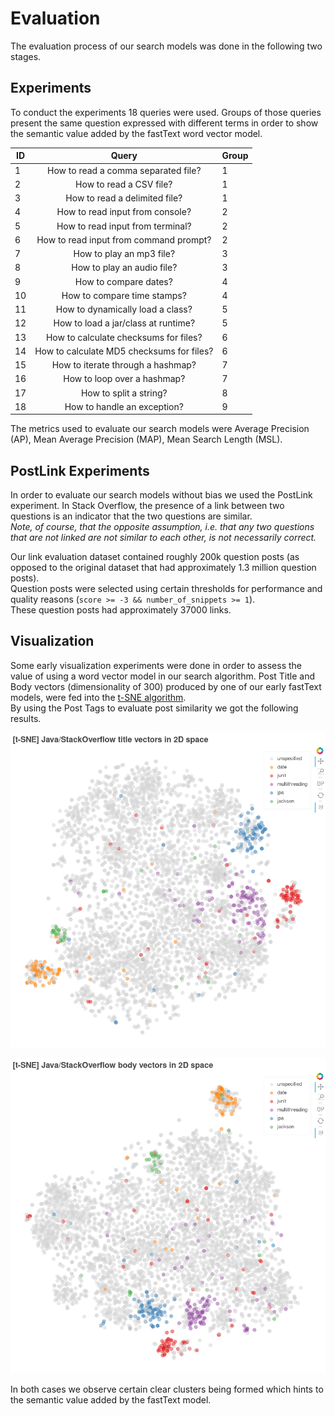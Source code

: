 # Evaluation

The evaluation process of our search models was done in the following two stages.

## Experiments

To conduct the experiments 18 queries were used. Groups of those queries present the same question expressed with different terms in order to show the semantic value added by the fastText word vector model.  

| ID | Query                                     | Group |
| -- |:-----------------------------------------:| ----- |
| 1  | How to read a comma separated file?       |   1   |
| 2  | How to read a CSV file?                   |   1   |
| 3  | How to read a delimited file?             |   1   |
| 4  | How to read input from console?           |   2   |
| 5  | How to read input from terminal?          |   2   |
| 6  | How to read input from command prompt?    |   2   |
| 7  | How to play an mp3 file?                  |   3   |
| 8  | How to play an audio file?                |   3   |
| 9  | How to compare dates?                     |   4   |
| 10 | How to compare time stamps?               |   4   |
| 11 | How to dynamically load a class?          |   5   |
| 12 | How to load a jar/class at runtime?       |   5   |
| 13 | How to calculate checksums for files?     |   6   |
| 14 | How to calculate MD5 checksums for files? |   6   |
| 15 | How to iterate through a hashmap?         |   7   |
| 16 | How to loop over a hashmap?               |   7   |
| 17 | How to split a string?                    |   8   |
| 18 | How to handle an exception?               |   9   |

The metrics used to evaluate our search models were Average Precision (AP), Mean Average Precision (MAP), Mean Search Length (MSL).

## PostLink Experiments

In order to evaluate our search models without bias we used the PostLink experiment. In Stack Overflow, the presence of a link between two questions is an indicator that the two questions are similar.  
_Note, of course, that the opposite assumption, i.e. that any two questions that are not linked are not similar to each other, is not necessarily correct._

Our link evaluation dataset contained roughly 200k question posts (as opposed to the original dataset that had approximately 1.3 million question posts).  
Question posts were selected using certain thresholds for performance and quality reasons (`score >= -3 && number_of_snippets >= 1`).  
These question posts had approximately 37000 links.

## Visualization

Some early visualization experiments were done in order to assess the value of using a word vector model in our search algorithm. Post Title and Body vectors (dimensionality of 300) produced by one of our early fastText models, were fed into the [t-SNE algorithm](https://en.wikipedia.org/wiki/T-distributed_stochastic_neighbor_embedding).  
By using the Post Tags to evaluate post similarity we got the following results.  

![t-SNE Graph / Title Vectors](visualizations/[t-SNE]_TitleVectors.png?raw=true)  

![t-SNE Graph / Body Vectors](visualizations/[t-SNE]_BodyVectors.png?raw=true)  

In both cases we observe certain clear clusters being formed which hints to the semantic value added by the fastText model.